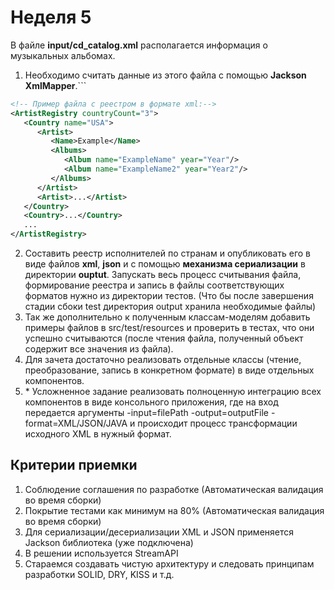 # Неделя 5

В файле **input/cd_catalog.xml** располагается информация о музыкальных альбомах. 
1. Необходимо считать данные из этого файла с помощью **Jackson XmlMapper**.```
```xml
<!-- Пример файла с реестром в формате xml:-->
<ArtistRegistry countryCount="3">
   <Country name="USA">
      <Artist>
         <Name>Example</Name>
         <Albums>
            <Album name="ExampleName" year="Year"/>
            <Album name="ExampleName2" year="Year2"/>
         </Albums>
      </Artist>
      <Artist>...</Artist>
   </Country>
   <Country>...</Country>
   ...
</ArtistRegistry>
```
2. Составить реестр исполнителей по странам и опубликовать его в виде файлов **xml**, **json** и с помощью **механизма сериализации** в директории **ouptut**. Запускать весь процесс считывания файла, формирование реестра и запись в файлы соответствующих форматов нужно из директории тестов. (Что бы после завершения стадии сбоки test директория output хранила необходимые файлы)
3. Так же дополнительно к полученным классам-моделям добавить примеры файлов в src/test/resources и проверить в тестах, что они успешно считываются (после чтения файла, полученный объект содержит все значения из файла).
4. Для зачета достаточно реализовать отдельные классы (чтение, преобразование, запись в конкретном формате) в виде отдельных компонентов. 
5. \* Усложненное задание реализовать полноценную интеграцию всех компонентов в виде консольного приложения, где на вход передается аргументы -input=filePath -output=outputFile -format=XML/JSON/JAVA и происходит процесс трансформации исходного XML в нужный формат. 


## Критерии приемки
1. Соблюдение соглашения по разработке (Автоматическая валидация во время сборки)
2. Покрытие тестами как минимум на 80% (Автоматическая валидация во время сборки)
3. Для сериализации/десериализации XML и JSON применяется Jackson библиотека (уже подключена)
4. В решении используется StreamAPI
5. Стараемся создавать чистую архитектуру и следовать принципам разработки SOLID, DRY, KISS и т.д.